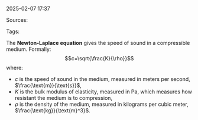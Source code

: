 2025-02-07 17:37

Sources: 

Tags:

The **Newton-Laplace equation** gives the speed of sound in a compressible medium. Formally: $$c=\sqrt{\frac{K}{\rho}}$$ where:
- $c$ is the speed of sound in the medium, measured in meters per second, $\frac{\text{m}}{\text{s}}$,
- $K$ is the bulk modulus of elasticity, measured in $\text{Pa}$, which measures how resistant the medium is to compression,
- $\rho$ is the density of the medium, measured in kilograms per cubic meter, $\frac{\text{kg}}{\text{m}^3}$.
